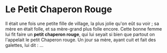 # Le Petit Chaperon Rouge
Il était une fois une petite fille de village, la plus jolie qu'on eût su voir ; sa mère en était folle, et sa mère-grand plus folle encore. Cette bonne femme lui fit faire un **petit chaperon rouge**, qui lui seyait si bien que partout on l'appelait le petit Chaperon rouge. Un jour sa mère, ayant cuit et fait des galettes, lui dit : ...